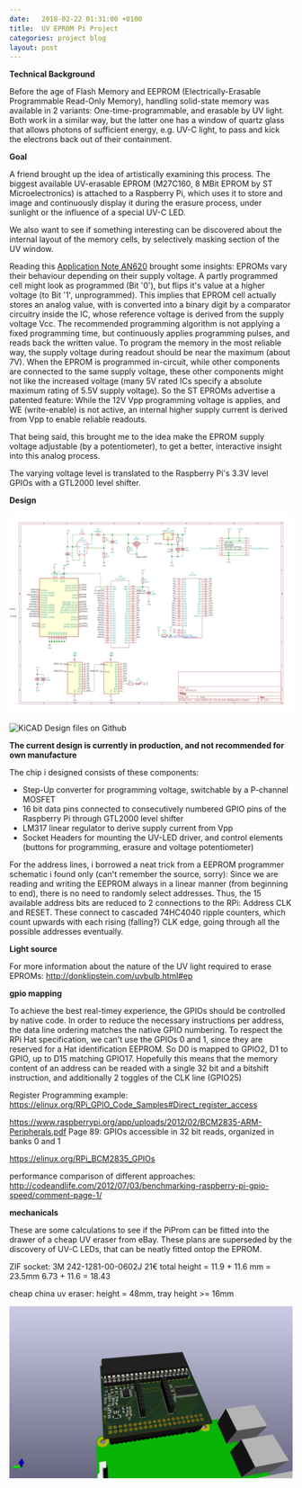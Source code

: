 ```yaml
---
date:	2018-02-22 01:31:00 +0100
title:	UV EPROM Pi Project
categories: project blog
layout: post
---
```


**Technical Background**

Before the age of Flash Memory and EEPROM (Electrically-Erasable Programmable Read-Only Memory),
handling solid-state memory was available in 2 variants: One-time-programmable, and erasable by UV light.
Both work in a similar way, but the latter one has a window of quartz glass that allows photons of sufficient energy, e.g. UV-C light, to pass and kick the electrons back out of their containment.

**Goal**

A friend brought up the idea of artistically examining this process.
The biggest available UV-erasable EPROM (M27C160, 8 MBit EPROM by ST Microelectronics) is attached to a Raspberry Pi, which uses it to store and image and continuously display it during the erasure process, under sunlight or the influence of a special UV-C LED.

We also want to see if something interesting can be discovered about the internal layout of the memory cells, by selectively masking section of the UV window.

Reading this [Application Note AN620](https://www.digchip.com/datasheets/parts/datasheet/000/AN620.php) brought some 
insights:
EPROMs vary their behaviour depending on their supply voltage. A partly programmed cell might look as programmed (Bit \'0\'), 
but flips it\'s value at a higher voltage (to Bit \'1\', unprogrammed). This implies that EPROM cell actually stores an 
analog 
value, with is converted into a binary digit by a comparator circuitry inside the IC, whose reference voltage is derived from the supply voltage Vcc.
The recommended programming algorithm is not applying a fixed programming time, but continuously applies programming pulses, and reads back the written value.
To program the memory in the most reliable way, the supply voltage during readout should be near the maximum (about 7V).
When the EPROM is programmed in-circuit, while other components are connected to the same supply voltage, these other components might not like the increased voltage (many 5V rated ICs specify a absolute maximum rating of 5.5V supply voltage).
So the ST EPROMs advertise a patented feature: While the 12V Vpp programming voltage is applies, and WE (write-enable) is not active, an internal higher supply current is derived from Vpp to enable reliable readouts.

That being said, this brought me to the idea make the EPROM supply voltage adjustable (by a potentiometer), to get a better, interactive insight into this analog process.

The varying voltage level is translated to the Raspberry Pi\'s 3.3V level GPIOs with a GTL2000 level shifter.

**Design**

![](../images/PiProm-schematic.png)

![KiCAD Design files on Github](https://github.com/strfry/PiProm)

**The current design is currently in production, and not recommended for own manufacture**

The chip i designed consists of these components:
* Step-Up converter for programming voltage, switchable by a P-channel MOSFET
* 16 bit data pins connected to consecutively numbered GPIO pins of the Raspberry Pi through GTL2000 level shifter
* LM317 linear regulator to derive supply current from Vpp
* Socket Headers for mounting the UV-LED driver, and control elements (buttons for programming, erasure and voltage potentiometer)

For the address lines, i borrowed a neat trick from a EEPROM programmer schematic i found only (can\'t remember the source, 
sorry):
Since we are reading and writing the EEPROM always in a linear manner (from beginning to end), there is no need to randomly select addresses.
Thus, the 15 available address bits are reduced to 2 connections to the RPi: Address CLK and RESET. These connect to cascaded 74HC4040 ripple counters, which count upwards with each rising (falling?) CLK edge, going through all the possible addresses eventually.

**Light source**

For more information about the nature of the UV light required to erase EPROMs:
http://donklipstein.com/uvbulb.html#ep

**gpio mapping**

To achieve the best real-timey experience, the GPIOs should be controlled by native code.
In order to reduce the necessary instructions per address, the data line ordering matches the native GPIO numbering.
To respect the RPi Hat specification, we can't use the GPIOs 0 and 1, since they are reserved for a Hat identification EEPROM.
So D0 is mapped to GPIO2, D1 to GPIO, up to D15 matching GPIO17.
Hopefully this means that the memory content of an address can be readed with a single 32 bit and a bitshift instruction,
and additionally 2 toggles of the CLK line (GPIO25)


Register Programming example:
https://elinux.org/RPi_GPIO_Code_Samples#Direct_register_access

https://www.raspberrypi.org/app/uploads/2012/02/BCM2835-ARM-Peripherals.pdf
Page 89: GPIOs accessible in 32 bit reads, organized in banks 0 and 1

https://elinux.org/RPi_BCM2835_GPIOs

performance comparison of different approaches:
http://codeandlife.com/2012/07/03/benchmarking-raspberry-pi-gpio-speed/comment-page-1/

**mechanicals**

These are some calculations to see if the PiProm can be fitted into the drawer of a cheap UV eraser from eBay.
These plans are superseded by the discovery of UV-C LEDs, that can be neatly fitted ontop the EPROM.

ZIF socket: 3M 242-1281-00-0602J 21€
total height = 11.9 + 11.6 mm = 23.5mm
6.73 + 11.6 = 18.43

cheap china uv eraser: height = 48mm, tray height >= 16mm


![3D rendering of the current design, EPROM displayed without quartz window](/images/PiProm.png)
